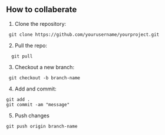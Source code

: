 ## How to collaberate

1. Clone the repository:

```
 git clone https://github.com/yourusername/yourproject.git
```

2. Pull the repo:

```
  git pull
```

3. Checkout a new branch:

```
 git checkout -b branch-name
```

4. Add and commit:

```
git add .
git commit -am "message"
```

5. Push changes

```
git push origin branch-name
```
